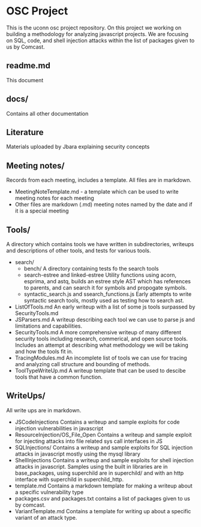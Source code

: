 # OSC Project
This is the uconn osc project repository. On this project we working on building a methodology for analyzing javascript projects. We are focusing on SQL, code, and shell injection attacks within the list of packages given to us by Comcast. 

## readme.md
This document

## docs/
Contains all other documentation

## Literature 
Materials uploaded by Jbara explaining security concepts  

## Meeting notes/
Records from each meeting, includes a template. All files are in markdown.

- MeetingNoteTemplate.md - a template which can be used to write meeting notes for each meeting
- Other files are markdown (.md) meeting notes named by the date and if it is a special meeting

## Tools/ 
A directory which contains tools we have written in subdirectories, writeups and descriptions of other tools, and tests for various tools. 

- search/ 
  - bench/ 
  A directory containing tests fo the search tools
  - search-estree and linked-estree 
  Utility functions using acorn, esprima, and astq, builds an estree style AST which has references to parents, and can search it for symbols and propogate symbols. 
  - syntactic_search.js and ssearch_functions.js
  Early attempts to write syntactic search tools, mostly used as testing how to search ast. 
- ListOfTools.md 
An early writeup with a list of some js tools surpassed by SecurityTools.md
- JSParsers.md
A writeup describing each tool we can use to parse js and limitations and capabilities.
- SecurityTools.md
A more comprehensive writeup of many different security tools including research, commerical, and open source tools. Includes an attempt at describing what methodology we will be taking and how the tools fit in. 
- TracingModules.md
An incomplete list of tools we can use for tracing and analyzing call structure and bounding of methods. 
- ToolTypeWriteUp.md 
A writeup template that can be used to descibe tools that have a common function. 

## WriteUps/
All write ups are in markdown. 

- JSCodeInjections
Contains a writeup and sample exploits for code injection vulnerabilities in javascript
- ResourceInjection/OS_File_Open
Contains a writeup and sample exploit for injecting attacks into file related sys call interfaces in JS
- SQLInjections/
Contains a writeup and sample exploits for SQL injection attacks in javascript mostly using the mysql library 
- ShellInjections 
Contains a writeup and sample exploits for shell injection attacks in javascript. Samples using the built in libraries are in base_packages, using superchild are in superchild/ and with an http interface with superchild in superchild_http.
- template.md
Contains a markdown template for making a writeup about a specific vulnerability type
- packages.csv and packages.txt
contains a list of packages given to us by comcast. 
- VariantTemplate.md 
Contains a template for writing up about a specific variant of an attack type. 